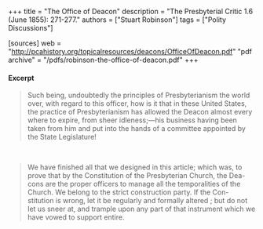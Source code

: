 +++
title = "The Office of Deacon"
description = "The Presbyterial Critic 1.6 (June 1855): 271-277."
authors = ["Stuart Robinson"]
tags = ["Polity Discussions"]

[sources]
web = "http://pcahistory.org/topicalresources/deacons/OfficeOfDeacon.pdf"
"pdf archive" = "/pdfs/robinson-the-office-of-deacon.pdf"
+++

#### Excerpt

> Such being, undoubtedly the principles of Presbyterianism the world over, with regard to this officer, how is it that in these United States, the practice of Presbyterianism has allowed the Deacon almost every where to expire, from sheer idleness;—his business having been taken from him and put into the hands of a committee appointed by the State Legislature!

<br>

> We have finished all that we designed in this article; which was, to prove that by the Constitution of the Presbyterian Church, the Dea- cons are the proper officers to manage all the temporalities of the Church. We belong to the strict construction party. If the Con- stitution is wrong, let it be regularly and formally altered ; but do not let us sneer at, and trample upon any part of that instrument which we have vowed to support entire.